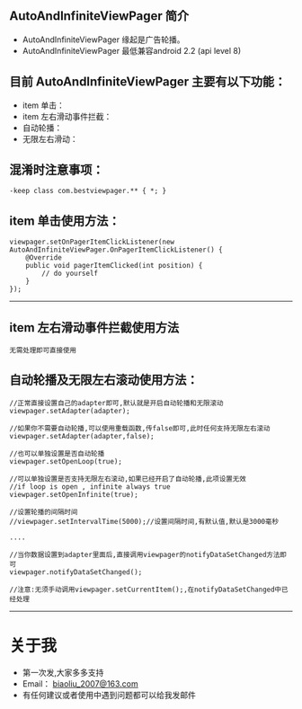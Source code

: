 ## AutoAndInfiniteViewPager 简介
* AutoAndInfiniteViewPager 缘起是广告轮播。
* AutoAndInfiniteViewPager 最低兼容android 2.2 (api level 8)

## 目前 AutoAndInfiniteViewPager 主要有以下功能：
* item 单击：
* item 左右滑动事件拦截：
* 自动轮播：
* 无限左右滑动：

## 混淆时注意事项：

	-keep class com.bestviewpager.** { *; }

## item 单击使用方法：

	viewpager.setOnPagerItemClickListener(new AutoAndInfiniteViewPager.OnPagerItemClickListener() {
		@Override
		public void pagerItemClicked(int position) {
			// do yourself
		}
	});

----
## item 左右滑动事件拦截使用方法
	无需处理即可直接使用

## 自动轮播及无限左右滚动使用方法：

	//正常直接设置自己的adapter即可,默认就是开启自动轮播和无限滚动
	viewpager.setAdapter(adapter);

	//如果你不需要自动轮播,可以使用重载函数,传false即可,此时任何支持无限左右滚动
	viewpager.setAdapter(adapter,false); 
	
	//也可以单独设置是否自动轮播
	viewpager.setOpenLoop(true);

	//可以单独设置是否支持无限左右滚动,如果已经开启了自动轮播,此项设置无效
	//if loop is open , infinite always true
	viewpager.setOpenInfinite(true);

	//设置轮播的间隔时间
	//viewpager.setIntervalTime(5000);//设置间隔时间,有默认值,默认是3000毫秒
	
	....

	//当你数据设置到adapter里面后,直接调用viewpager的notifyDataSetChanged方法即可
	viewpager.notifyDataSetChanged();

	//注意:无须手动调用viewpager.setCurrentItem();,在notifyDataSetChanged中已经处理

----
# 关于我
* 第一次发,大家多多支持
* Email： <biaoliu_2007@163.com>
* 有任何建议或者使用中遇到问题都可以给我发邮件
